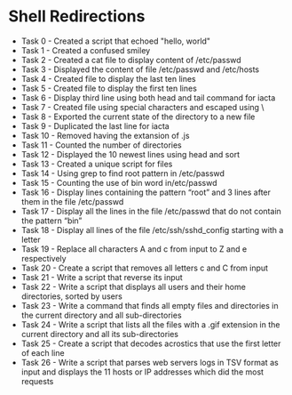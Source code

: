 # Shell Redirections #
* Task 0 - Created a script that echoed "hello, world" 
* Task 1 - Created a confused smiley 
* Task 2 - Created a cat file to display content of /etc/passwd
* Task 3 - Displayed the content of file /etc/passwd and /etc/hosts
* Task 4 - Created file to display the last ten lines
* Task 5 - Created file to display the first ten lines
* Task 6 - Display third line using both head and tail command for iacta
* Task 7 - Created file using special characters and escaped using \
* Task 8 - Exported the current state of the directory to a new file
* Task 9 - Duplicated the last line for iacta
* Task 10 - Removed having the extansion of .js 
* Task 11 - Counted the number of directories
* Task 12 - Displayed the 10 newest lines using head and sort
* Task 13 - Created a unique script for files
* Task 14 - Using grep to find root pattern in /etc/passwd
* Task 15 - Counting the use of bin word in/etc/passwd
* Task 16 - Display lines containing the pattern “root” and 3 lines after them in the file /etc/passwd
* Task 17 - Display all the lines in the file /etc/passwd that do not contain the pattern “bin”
* Task 18 - Display all lines of the file /etc/ssh/sshd_config starting with a letter
* Task 19 - Replace all characters A and c from input to Z and e respectively
* Task 20 - Create a script that removes all letters c and C from input
* Task 21 - Write a script that reverse its input
* Task 22 - Write a script that displays all users and their home directories, sorted by users
* Task 23 - Write a command that finds all empty files and directories in the current directory and all sub-directories
* Task 24 - Write a script that lists all the files with a .gif extension in the current directory and all its sub-directories
* Task 25 - Create a script that decodes acrostics that use the first letter of each line
* Task 26 - Write a script that parses web servers logs in TSV format as input and displays the 11 hosts or IP addresses which did the most requests
